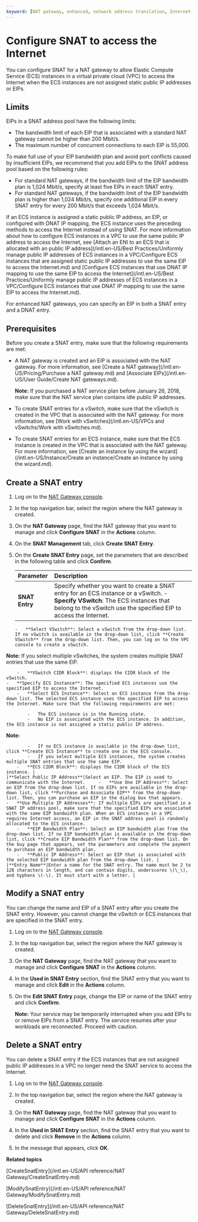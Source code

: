 ```yaml
---
keyword: [NAT gateway, enhanced, network address translation, Internet-facing services, Internet access]
---
```


# Configure SNAT to access the Internet

You can configure SNAT for a NAT gateway to allow Elastic Compute Service \(ECS\) instances in a virtual private cloud \(VPC\) to access the Internet when the ECS instances are not assigned static public IP addresses or EIPs.

## Limits

EIPs in a SNAT address pool have the following limits:

-   The bandwidth limit of each EIP that is associated with a standard NAT gateway cannot be higher than 200 Mbit/s.
-   The maximum number of concurrent connections to each EIP is 55,000.

To make full use of your EIP bandwidth plan and avoid port conflicts caused by insufficient EIPs, we recommend that you add EIPs to the SNAT address pool based on the following rules:

-   For standard NAT gateways, if the bandwidth limit of the EIP bandwidth plan is 1,024 Mbit/s, specify at least five EIPs in each SNAT entry.
-   For standard NAT gateways, if the bandwidth limit of the EIP bandwidth plan is higher than 1,024 Mbit/s, specify one additional EIP in every SNAT entry for every 200 Mbit/s that exceeds 1,024 Mbit/s.

If an ECS instance is assigned a static public IP address, an EIP, or configured with DNAT IP mapping, the ECS instance uses the preceding methods to access the Internet instead of using SNAT. For more information about how to configure ECS instances in a VPC to use the same public IP address to access the Internet, see [Attach an ENI to an ECS that is allocated with an public IP address](/intl.en-US/Best Practices/Uniformly manage public IP addresses of ECS instances in a VPC/Configure ECS instances that are assigned static public IP addresses to use the same EIP to access the Internet.md) and [Configure ECS instances that use DNAT IP mapping to use the same EIP to access the Internet](/intl.en-US/Best Practices/Uniformly manage public IP addresses of ECS instances in a VPC/Configure ECS instances that use DNAT IP mapping to use the same EIP to access the Internet.md).

For enhanced NAT gateways, you can specify an EIP in both a SNAT entry and a DNAT entry.

## Prerequisites

Before you create a SNAT entry, make sure that the following requirements are met:

-   A NAT gateway is created and an EIP is associated with the NAT gateway. For more information, see [Create a NAT gateway](/intl.en-US/Pricing/Purchase a NAT gateway.md) and [Associate EIPs](/intl.en-US/User Guide/Create NAT gateways.md).

    **Note:** If you purchased a NAT service plan before January 26, 2018, make sure that the NAT service plan contains idle public IP addresses.

-   To create SNAT entries for a vSwitch, make sure that the vSwitch is created in the VPC that is associated with the NAT gateway. For more information, see [Work with vSwitches](/intl.en-US/VPCs and vSwitchs/Work with vSwitches.md).
-   To create SNAT entries for an ECS instance, make sure that the ECS instance is created in the VPC that is associated with the NAT gateway. For more information, see [Create an instance by using the wizard](/intl.en-US/Instance/Create an instance/Create an instance by using the wizard.md).

## Create a SNAT entry

1.  Log on to the [NAT Gateway console](https://vpc.console.aliyun.com/nat).

2.  In the top navigation bar, select the region where the NAT gateway is created.

3.  On the **NAT Gateway** page, find the NAT gateway that you want to manage and click **Configure SNAT** in the **Actions** column.

4.  On the **SNAT Management** tab, click **Create SNAT Entry**.

5.  On the **Create SNAT Entry** page, set the parameters that are described in the following table and click **Confirm**.

    |Parameter|Description|
    |:--------|:----------|
    |**SNAT Entry**|Specify whether you want to create a SNAT entry for an ECS instance or a vSwitch.     -   **Specify VSwitch**: The ECS instances that belong to the vSwitch use the specified EIP to access the Internet.
        -   **Select VSwitch**: Select a vSwitch from the drop-down list. If no vSwitch is available in the drop-down list, click **Create VSwitch** from the drop-down list. Then, you can log on to the VPC console to create a vSwitch.

**Note:** If you select multiple vSwitches, the system creates multiple SNAT entries that use the same EIP.

        -   **VSwitch CIDR Block**: displays the CIDR block of the vSwitch.
    -   **Specify ECS Instance**: The specified ECS instances use the specified EIP to access the Internet.
        -   **Select ECS Instance**: Select an ECS instance from the drop-down list. The selected ECS instance uses the specified EIP to access the Internet. Make sure that the following requirements are met:

            -   The ECS instance is in the Running state.
            -   No EIP is associated with the ECS instance. In addition, the ECS instance is not assigned a static public IP address.
**Note:**

            -   If no ECS instance is available in the drop-down list, click **Create ECS Instance** to create one in the ECS console.
            -   If you select multiple ECS instances, the system creates multiple SNAT entries that use the same EIP.
        -   **ECS CIDR Block**: displays the CIDR block of the ECS instance. |
    |**Select Public IP Address**|Select an EIP. The EIP is used to communicate with the Internet.     -   **Use One IP Address**: Select an EIP from the drop-down list. If no EIPs are available in the drop-down list, click **Purchase and Associate EIP** from the drop-down list. Then, you can purchase an EIP in the dialog box that appears.
    -   **Use Multiple IP Addresses**: If multiple EIPs are specified in a SNAT IP address pool, make sure that the specified EIPs are associated with the same EIP bandwidth plan. When an ECS instance in a VPC requires Internet access, an EIP in the SNAT address pool is randomly allocated to the ECS instance.
        -   **EIP Bandwidth Plan**: Select an EIP bandwidth plan from the drop-down list. If no EIP bandwidth plan is available in the drop-down list, click **Create EIP Bandwidth Plan** from the drop-down list. On the buy page that appears, set the parameters and complete the payment to purchase an EIP bandwidth plan.
        -   **Public IP Address**: Select an EIP that is associated with the selected EIP bandwidth plan from the drop-down list. |
    |**Entry Name**|Enter a name for the SNAT entry. The name must be 2 to 128 characters in length, and can contain digits, underscores \(\_\), and hyphens \(-\). It must start with a letter. |


## Modify a SNAT entry

You can change the name and EIP of a SNAT entry after you create the SNAT entry. However, you cannot change the vSwitch or ECS instances that are specified in the SNAT entry.

1.  Log on to the [NAT Gateway console](https://vpc.console.aliyun.com/nat).

2.  In the top navigation bar, select the region where the NAT gateway is created.

3.  On the **NAT Gateway** page, find the NAT gateway that you want to manage and click **Configure SNAT** in the **Actions** column.

4.  In the **Used in SNAT Entry** section, find the SNAT entry that you want to manage and click **Edit** in the **Actions** column.

5.  On the **Edit SNAT Entry** page, change the EIP or name of the SNAT entry and click **Confirm**.

    **Note:** Your service may be temporarily interrupted when you add EIPs to or remove EIPs from a SNAT entry. The service resumes after your workloads are reconnected. Proceed with caution.


## Delete a SNAT entry

You can delete a SNAT entry if the ECS instances that are not assigned public IP addresses in a VPC no longer need the SNAT service to access the Internet.

1.  Log on to the [NAT Gateway console](https://vpc.console.aliyun.com/nat).

2.  In the top navigation bar, select the region where the NAT gateway is created.

3.  On the **NAT Gateway** page, find the NAT gateway that you want to manage and click **Configure SNAT** in the **Actions** column.

4.  In the **Used in SNAT Entry** section, find the SNAT entry that you want to delete and click **Remove** in the **Actions** column.

5.  In the message that appears, click **OK**.


**Related topics**  


[CreateSnatEntry](/intl.en-US/API reference/NAT Gateway/CreateSnatEntry.md)

[ModifySnatEntry](/intl.en-US/API reference/NAT Gateway/ModifySnatEntry.md)

[DeleteSnatEntry](/intl.en-US/API reference/NAT Gateway/DeleteSnatEntry.md)

